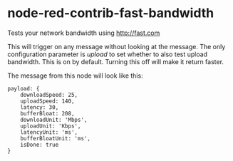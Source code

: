 # node-red-contrib-fast-bandwidth

Tests your network bandwidth using http://fast.com 

This will trigger on any message without looking at the message. 
The only configuration parameter is _upload_ to set whether to also test upload bandwidth. This is on by default. 
Turning this off will make it return faster.

The message from this node will look like this:

    payload: { 
        downloadSpeed: 25, 
        uploadSpeed: 140,
        latency: 30,
        bufferBloat: 208,
        downloadUnit: 'Mbps',
        uploadUnit: 'Kbps',
        latencyUnit: 'ms',
        bufferBloatUnit: 'ms',
        isDone: true 
    }

